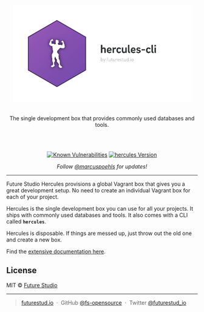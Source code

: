 <div align="center">
  <img src="https://github.com/fs-opensource/hercules/blob/master/media/hercules.png?raw=true" alt="hercules logo" width="471" style="max-width:100%;">
  <br/>
  <br/>
  <p>
    The single development box that provides commonly used databases and tools.
  </p>
  <br/>
  <br/>
  <p>
    <a href="https://snyk.io/test/github/fs-opensource/hercules?targetFile=package.json"><img src="https://snyk.io/test/github/fs-opensource/hercules/badge.svg?targetFile=package.json" alt="Known Vulnerabilities" data-canonical-src="https://snyk.io/test/github/fs-opensource/hercules?targetFile=package.json" style="max-width:100%;"></a>
    <a href="https://www.npmjs.com/package/@futurestudio/hercules"><img src="https://img.shields.io/npm/v/@futurestudio/hercules.svg" alt="hercules Version" data-canonical-src="https://img.shields.io/npm/v/@futurestudio/hercules.svg" style="max-width:100%;"></a>
  </p>
  <p>
    <em>Follow <a href="http://twitter.com/marcuspoehls">@marcuspoehls</a> for updates!</em>
  </p>
</div>

------

Future Studio Hercules provisions a global Vagrant box that gives you a great development setup. No need to create an individual Vagrant box for each of your project.

Hercules is the single development box you can use for all your projects. It ships with commonly used databases and tools. It also comes with a CLI called **`hercules`**.

Hercules is disposable. If things are messed up, just throw out the old one and create a new box.


Find the [extensive documentation here](https://boost.futurestud.io/docs/master/hercules).


## License

MIT © [Future Studio](https://futurestud.io)

---

> [futurestud.io](https://futurestud.io) &nbsp;&middot;&nbsp;
> GitHub [@fs-opensource](https://github.com/fs-opensource/) &nbsp;&middot;&nbsp;
> Twitter [@futurestud_io](https://twitter.com/futurestud_io)
